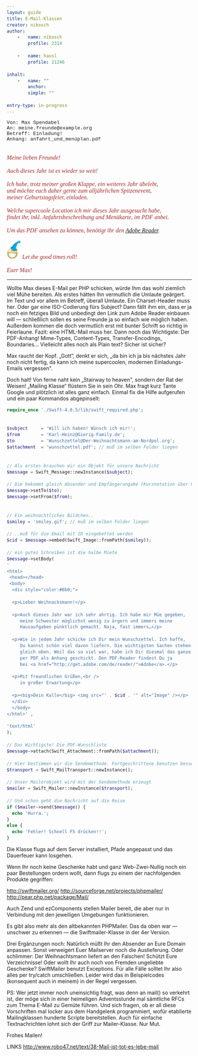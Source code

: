 ```yaml
---
layout: guide
title: E-Mail-Klassen
creator: nikosch
author:
    -   name: nikosch
        profile: 2314

    -   name: hausl
        profile: 21246

inhalt:
    -   name: ""
        anchor: 
        simple: ""

entry-type: in-progress
---
```



<p style="font-size: 10pt; font-family: Courier New, Consolas">
    Von: Max Spendabel<br>
    An: meine.freunde@example.org<br>
    Betreff: Einladung!<br>
    Anhang: anfahrt_und_menüplan.pdf<br>
</p>
<p style="color: brown; font-size: 12pt; font-family: Georgia, Calibri"><i>
<br>
    Meine lieben Freunde!<br>
    <br>
    Auch dieses Jahr ist es wieder so weit!<br> 
    <br>
    Ich habe, trotz meiner großen Klappe, ein weiteres Jahr übelebt,<br>
    und möchte euch daher gerne zum alljährlichen Spitzenevent, <br>
    meiner Geburtstagsfeier, einladen.<br> 
    <br>
    Welche supercoole Location ich mir dieses Jahr ausgesucht habe,<br>
    findet ihr, inkl. Anfahrtsbeschreibung und Menükarte, im PDF anbei.<br> 
    <br>
    Um das PDF ansehen zu können, benötigt ihr den 
    <a href="http://get.adobe.com/de/reader/" target="_blank" rel="nofollow">Adobe Reader</a>.
    <br> 
    <br>
    <img src="images/party_smiley.png" alt="party smiley"> Let the good times roll! 
    <br>
    <br>
    Euer Max!
</i></p>

---
  
  
Wollte Max dieses E-Mail per PHP schicken, würde Ihm das wohl ziemlich viel Mühe bereiten. Als erstes hätten Ihn vermutlich die Umlaute geärgert. Im Text und vor allem im Betreff, überall Umlaute. Ein Charset-Header muss her. Oder gar eine ISO-Codierung fürs Subject? Dann fällt ihm ein, dass er ja noch ein fetziges Bild und unbedingt den Link zum Adobe Reader einbauen will ― schließlich sollen es seine Freunde ja so einfach wie möglich haben. Außerdem kommen die  doch vermutlich erst mit bunter Schrift so richtig in Feierlaune. Fazit: eine HTML-Mail muss her. Dann noch das Wichtigste: Der PDF-Anhang! 
Mime-Types, Content-Types, Transfer-Encodings, Boundaries… Vielleicht alles noch als Plain text? Sicher ist sicher?

Max raucht der Kopf. „Gott“, denkt er sich, „da bin ich ja bis nächstes Jahr noch nicht fertig, da kann ich meine supercoolen, modernen Einladungs-Emails vergessen".

Doch halt! Von ferne naht kein „Stairway to heaven", sondern der Rat der Weisen! „Mailing Klasse“ flüstern Sie in sein Ohr. Max fragt kurz Tante Google und plötzlich ist alles ganz einfach. Einmal fix die Hilfe aufgerufen und ein paar Kommandos abgepinselt:


~~~ php
require_once './Swift-4.0.5/lib/swift_required.php'; 


$subject     = 'Will ich haben! Wünsch ich mir!'; 
$from        = 'Karl-Heinz@Gierig-Family.de'; 
$to          = 'Wunschzettel@Der-Weihnachtsmann-am-Nordpol.org'; 
$attachment  = 'wunschzettel.pdf'; // muß im selben Folder liegen 


// Als erstes brauchen wir ein Objekt für unsere Nachricht 
$message = Swift_Message::newInstance($subject); 

// Die bekommt gleich Absender und Empfängerangabe (Kurznotation über Queuing geht auch) 
$message->setTo($to); 
$message->setFrom($from); 


// Ein weihnachtliches Bildchen.. 
$smiley = 'smiley.gif'; // muß im selben Folder liegen 

// ..muß für die Email mit ID eingebettet werden 
$cid = $message->embed(Swift_Image::fromPath($smiley)); 

// ein gutes Schreiben ist die halbe Miete 
$message->setBody( 
' 
<html> 
 <head></head> 
 <body> 
  <div style="color:#0b0;"> 

  <p>Lieber Weihnacksmann!</p> 

  <p>Auch dieses Jahr war ich sehr ahrtig. Ich habe mir Müe gegeben, 
     meine Schwester möglichst wenig zu ärgern und immers meine 
     Hausaufgaben pünktlich gemacht. Naja, fast immers…</p> 

  <p>Wie in jedem Jahr schicke ich Dir mein Wunschzettel. Ich hoffe, 
     Du kannst schön viel davon liefern. Die wichtigsten Sachen stehen 
     gleich oben. Weil das so viel war, habe ich Dir diesmal das ganze 
     per PDF als Anhang geschickt. Den PDF-Reader findest Du ja  
     bei <a href="http://get.adobe.com/de/reader/">Adobe</a>.</p> 

  <p>Mit freundlichen Grüßen,<br /> 
     in großer Erwartung</p> 

  <p><big>Dein Kalle</big> <img src="' . $cid . '" alt="Image" /></p> 
  </div> 
  </body> 
</html>' , 

'text/html'  
); 
   
// Das Wichtigste! Die PDF-Wunschliste 
$message->attach(Swift_Attachment::fromPath($attachment)); 

// Hier bestimmen wir die Sendemethode. Fortgeschrittene benutzen besser SMTP 
$transport = Swift_MailTransport::newInstance(); 

// Unser Mailerobjekt wird mit der Sendemethode erzeugt 
$mailer = Swift_Mailer::newInstance($transport); 

// Und schon geht die Nachricht auf die Reise 
if ($mailer->send($message)) { 
  echo 'Hurra.'; 
} 
else { 
  echo 'Fehler! Schnell F5 drücken!!'; 
} 
~~~

Die Klasse flugs auf dem Server installiert, Pfade angepasst und das Dauerfeuer kann losgehen.

Wenn Ihr noch keine Geschenke habt und ganz Web-Zwei-Nullig noch ein paar Bestellungen ordern wollt, dann flugs zu einem der nachfolgenden Produkte gegriffen:

http://swiftmailer.org/
http://sourceforge.net/projects/phpmailer/
http://pear.php.net/package/Mail/

Auch Zend und ezComponents stellen Mailer bereit, die aber nur in Verbindung mit den jeweiligen Umgebungen funktionieren.


Es gibt also mehr als den altbekannten PHPMailer. Das da oben war ― unschwer zu erkennen ― die Swiftmailer-Klasse in der 4er Version.

Drei Ergänzungen noch:
Natürlich müßt Ihr den Absender an Eure Domain anpassen. Sonst verweigert Euer Mailserver noch die Auslieferung. Oder schlimmer: Der Weihnachtsmann liefert an den Falschen! 
Schützt Eure Verzeichnisse! Oder wollt Ihr auch noch von Fremden ungeliebte Geschenke? 
SwiftMailer benutzt Exceptions. Für alle Fälle solltet Ihr also alles per try/catch umschließen. Leider wird das in Beispielcodes (konsequent auch in meinem) in der Regel vergessen. 

PS: Wer jetzt immer noch uneinsichtig fragt, was denn an mail() so verkehrt ist, der möge sich in einer heimeligen Adventsstunde mal sämtliche RFCs zum Thema E-Mail zu Gemüte führen. Und sich fragen, ob er all diese Vorschriften mal locker aus dem Handgelenk programmiert, wofür etablierte Mailingklassen hunderte Scripte bereitstellen. Auch für einfache Textnachrichten lohnt sich der Griff zur Mailer-Klasse. Nur Mut.

Frohes Mailen!


LINKS
http://www.robo47.net/text/38-Mail-ist-tot-es-lebe-mail

